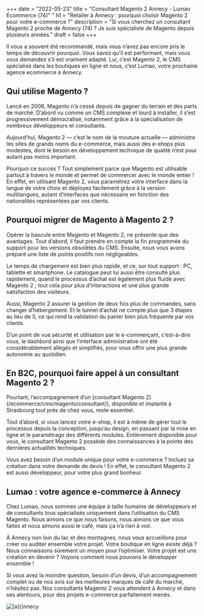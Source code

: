 +++
date = "2022-05-23"
title = "Consultant Magento 2 Annecy - Lumao Ecommerce (74)"
"
h1 = "Retailer à Annecy : pourquoi choisir Magento 2 pour votre e-commerce ?"
description = "Si vous cherchez un consultant Magento 2 proche de Annecy (74) ?  Je suis spécialiste de Magento depuis plusieurs années."
draft = false
+++

<p>Il vous a souvent été recommandé, mais vous n’avez pas encore pris le temps de découvrir pourquoi. Vous savez qu’il est performant, mais vous vous demandez s’il est vraiment adapté. Lui, c’est Magento 2, le CMS spécialisé dans les boutiques en ligne et nous, c’est Lumao, votre prochaine agence ecommerce à Annecy.</p>
<h2>Qui utilise Magento ?</h2>
<p>Lancé en 2008, Magento n’a cessé depuis de gagner du terrain et des parts de marché. D’abord vu comme un CMS complexe et lourd à installer, il s’est progressivement démocratisé, notamment grâce à la spécialisation de nombreux développeurs et consultants.</p>
<p>Aujourd’hui, Magento 2 — c’est le nom de la mouture actuelle — administre les sites de grands noms du e-commerce, mais aussi des e-shops plus modestes, dont le besoin en développement technique de qualité n’est pour autant pas moins important.</p>
<p>Pourquoi ce succès ? Tout simplement parce que Magento est utilisable partout à travers le monde et permet de commercer avec le monde entier ! En effet, en utilisant Magento 2, vous paramétrez votre interface dans la langue de votre choix et déployez facilement grâce à la version multilangues, autant d’interfaces que nécessaire en fonction des nationalités représentées par vos clients.</p>
<h2>Pourquoi migrer de Magento à Magento 2 ?</h2>
<p>Opérer la bascule entre Magento et Magento 2, ne présente que des avantages. Tout d’abord, il faut prendre en compte la fin programmée du support pour les versions obsolètes du CMS. Ensuite, nous vous avons préparé une liste de points positifs non négligeables.</p>
<p>Le temps de chargement est bien plus rapide, et ce, sur tout support : PC, tablette et smartphone. Le catalogue peut lui aussi être consulté plus rapidement, quand le processus d’achat est également plus fluide avec Magento 2 ; tout cela pour plus d’interactions et une plus grande satisfaction des visiteurs.</p>
<p>Aussi, Magento 2 assurer la gestion de deux fois plus de commandes, sans changer d’hébergement. Et le tunnel d’achat ne compte plus que 3 étapes au lieu de 5, ce qui rend la validation du panier bien plus fréquente par vos clients.</p>
<p>D’un point de vue sécurité et utilisation par le e-commerçant, c’est-à-dire vous, le dashbord ainsi que l’interface administrative ont été considérablement allégés et simplifiés, pour vous offrir une plus grande autonomie au quotidien.</p>
<h2>En B2C, pourquoi faire appel à un consultant Magento 2 ?</h2>
<p>Pourtant, l’accompagnement d’un [consultant Magento 2](/ecommerce/cms/magento/consultant/), disponible et implanté à Strasbourg tout près de chez vous, reste essentiel.</p>
<p>Tout d’abord, si vous lancez votre e-shop, il est à même de gérer tout le processus depuis la conception, jusqu’au design, en passant par la mise en ligne et le paramétrage des différents modules. Entièrement disponible pour vous, le consultant Magento 2 possède des connaissances à la pointe des dernières actualités techniques.</p>
<p>Vous avez besoin d’un module unique pour votre e-commerce ? Incluez sa création dans votre demande de devis ! En effet, le consultant Magento 2 est aussi développeur, pour votre plus grand bonheur.</p>
<h2>Lumao : votre agence e-commerce à Annecy</h2>
<p>Chez Lumao, nous sommes une équipe à taille humaine de développeurs et de consultants tous spécialisés uniquement dans l’utilisation du CMS Magento. Nous aimons ce que nous faisons, nous aimons ce que vous faites et nous aimons aussi le café, mais ça n’a rien à voir.</p>
<p>À Annecy non loin du lac et des montagnes, nous vous accueillons pour créer ou auditer ensemble votre projet. Votre boutique en ligne existe déjà ? Nous connaissons sûrement un moyen pour l’optimiser. Votre projet est une création en devenir ? Voyons comment nous pouvons le développer ensemble !</p>
<p>Si vous avez la moindre question, besoin d’un devis, d’un accompagnement complet ou de nos avis sur les meilleures marques de café du marché, n’hésitez pas. Nos consultants Magento 2 vous attendent à Annecy et dans ses alentours, pour des projets e-commerce parfaitement menés.</p>

<img class="animate zoomIn margin-auto" src="/images/ville/annecy.png" alt="[a]()nnecy" />

